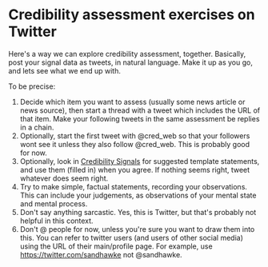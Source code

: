 # Credibility assessment exercises on Twitter

Here's a way we can explore credibility assessment, together.  Basically, post your signal data as tweets, in natural language.  Make it up as you go, and lets see what we end up with.

To be precise:

1. Decide which item you want to assess (usually some news article or news source), then start a thread with a tweet which includes the URL of that item.  Make your following tweets in the same assessment be replies in a chain.
2. Optionally, start the first tweet with @cred_web so that your followers wont see it unless they also follow @cred_web.  This is probably good for now.
3. Optionally, look in [Credibility Signals](/signals) for suggested template statements, and use them (filled in) when you agree.  If nothing seems right, tweet whatever does seem right.
4. Try to make simple, factual statements, recording your observations. This can include your judgements, as observations of your mental state and mental process.
5. Don't say anything sarcastic.  Yes, this is Twitter, but that's probably not helpful in this context.
6. Don't @ people for now, unless you're sure you want to draw them into this.  You can refer to twitter users (and users of other social media) using the URL of their main/profile page.  For example, use https://twitter.com/sandhawke not @sandhawke.


